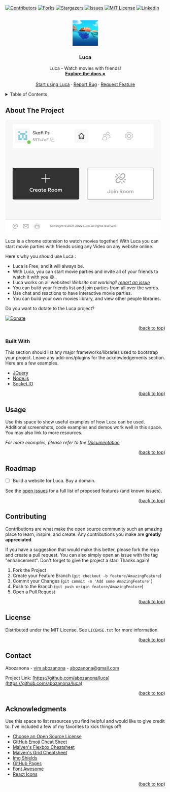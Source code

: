 <div id="top"></div>

[![Contributors][contributors-shield]][contributors-url]
[![Forks][forks-shield]][forks-url]
[![Stargazers][stars-shield]][stars-url]
[![Issues][issues-shield]][issues-url]
[![MIT License][license-shield]][license-url]
[![LinkedIn][linkedin-shield]][linkedin-url]



<!-- PROJECT LOGO -->
<br />
<div align="center">
  <a href="https://github.com/abozanona/luca">
    <img src="images/logo.png" alt="Logo" width="80" height="80">
  </a>

  <h3 align="center">Luca</h3>

  <p align="center">
    Luca - Watch movies with friends!
    <br />
    <a href="https://github.com/abozanona/luca"><strong>Explore the docs »</strong></a>
    <br />
    <br />
    <a href="https://chrome.google.com/webstore/detail/obnoakbedffbolampagecgineggakiii">Start using Luca</a>
    ·
    <a href="https://github.com/abozanona/luca/issues">Report Bug</a>
    ·
    <a href="https://github.com/abozanona/luca/issues">Request Feature</a>
  </p>
</div>



<!-- TABLE OF CONTENTS -->
<details>
  <summary>Table of Contents</summary>
  <ol>
    <li>
      <a href="#about-the-project">About The Project</a>
      <ul>
        <li><a href="#built-with">Built With</a></li>
      </ul>
    </li>
    <li><a href="#usage">Usage</a></li>
    <li><a href="#roadmap">Roadmap</a></li>
    <li><a href="#contributing">Contributing</a></li>
    <li><a href="#license">License</a></li>
    <li><a href="#contact">Contact</a></li>
    <li><a href="#acknowledgments">Acknowledgments</a></li>
  </ol>
</details>


<!-- ABOUT THE PROJECT -->
## About The Project

[![Luca Screen Shot][luca-screenshot]](https://chrome.google.com/webstore/detail/obnoakbedffbolampagecgineggakiii)

Luca is a chrome extension to watch movies together! With Luca you can start movie parties with friends using any Video on any website online. 

Here's why you should use Luca :
* Luca is Free, and it will always be.
* With Luca, you can start movie parties and invite all of your friends to watch it with you :smile: .
* Luca works on all websites! *Website not working? [report an issue](https://github.com/abozanona/luca/issues)*
* You can build your friends list and join parties from all over the words.
* Use chat and reactions to have interactive movie parties.
* You can build your own movies library, and view other people libraries.

Do you want to dotate to the Luca project?

[![Donate](https://img.shields.io/badge/Donate-PayPal-green.svg)](#)

<p align="right">(<a href="#top">back to top</a>)</p>



### Built With

This section should list any major frameworks/libraries used to bootstrap your project. Leave any add-ons/plugins for the acknowledgements section. Here are a few examples.

* [JQuery](https://jquery.com)
* [Node.js](https://nodejs.org/)
* [Socket.IO](https://socket.io/)

<p align="right">(<a href="#top">back to top</a>)</p>



<!-- USAGE EXAMPLES -->
## Usage

Use this space to show useful examples of how Luca can be used. Additional screenshots, code examples and demos work well in this space. You may also link to more resources.

_For more examples, please refer to the [Documentation](https://example.com)_

<p align="right">(<a href="#top">back to top</a>)</p>



<!-- ROADMAP -->
## Roadmap

- [ ] Build a website for Luca. Buy a domain.

See the [open issues](https://github.com/abozanona/luca/issues) for a full list of proposed features (and known issues).

<p align="right">(<a href="#top">back to top</a>)</p>


<!-- CONTRIBUTING -->
## Contributing

Contributions are what make the open source community such an amazing place to learn, inspire, and create. Any contributions you make are **greatly appreciated**.

If you have a suggestion that would make this better, please fork the repo and create a pull request. You can also simply open an issue with the tag "enhancement".
Don't forget to give the project a star! Thanks again!

1. Fork the Project
2. Create your Feature Branch (`git checkout -b feature/AmazingFeature`)
3. Commit your Changes (`git commit -m 'Add some AmazingFeature'`)
4. Push to the Branch (`git push origin feature/AmazingFeature`)
5. Open a Pull Request

<p align="right">(<a href="#top">back to top</a>)</p>



<!-- LICENSE -->
## License

Distributed under the MIT License. See `LICENSE.txt` for more information.

<p align="right">(<a href="#top">back to top</a>)</p>



<!-- CONTACT -->
## Contact

Abozanona - [vim abozanona](https://abozanona.com) - abozanona@gmail.com

Project Link: [https://github.com/abozanona/luca](https://github.com/abozanona/luca)

<p align="right">(<a href="#top">back to top</a>)</p>



<!-- ACKNOWLEDGMENTS -->
## Acknowledgments

Use this space to list resources you find helpful and would like to give credit to. I've included a few of my favorites to kick things off!

* [Choose an Open Source License](https://choosealicense.com)
* [GitHub Emoji Cheat Sheet](https://www.webpagefx.com/tools/emoji-cheat-sheet)
* [Malven's Flexbox Cheatsheet](https://flexbox.malven.co/)
* [Malven's Grid Cheatsheet](https://grid.malven.co/)
* [Img Shields](https://shields.io)
* [GitHub Pages](https://pages.github.com)
* [Font Awesome](https://fontawesome.com)
* [React Icons](https://react-icons.github.io/react-icons/search)

<p align="right">(<a href="#top">back to top</a>)</p>



<!-- MARKDOWN LINKS & IMAGES -->
<!-- https://www.markdownguide.org/basic-syntax/#reference-style-links -->
[contributors-shield]: https://img.shields.io/github/contributors/abozanona/luca.svg?style=for-the-badge
[contributors-url]: https://github.com/abozanona/luca/graphs/contributors
[forks-shield]: https://img.shields.io/github/forks/abozanona/luca.svg?style=for-the-badge
[forks-url]: https://github.com/abozanona/luca/network/members
[stars-shield]: https://img.shields.io/github/stars/abozanona/luca.svg?style=for-the-badge
[stars-url]: https://github.com/abozanona/luca/stargazers
[issues-shield]: https://img.shields.io/github/issues/abozanona/luca.svg?style=for-the-badge
[issues-url]: https://github.com/abozanona/luca/issues
[license-shield]: https://img.shields.io/github/license/abozanona/luca.svg?style=for-the-badge
[license-url]: https://github.com/abozanona/luca/blob/master/LICENSE.txt
[linkedin-shield]: https://img.shields.io/badge/-LinkedIn-black.svg?style=for-the-badge&logo=linkedin&colorB=555
[linkedin-url]: https://linkedin.com/in/abozanona
[luca-screenshot]: images/screenshot.png